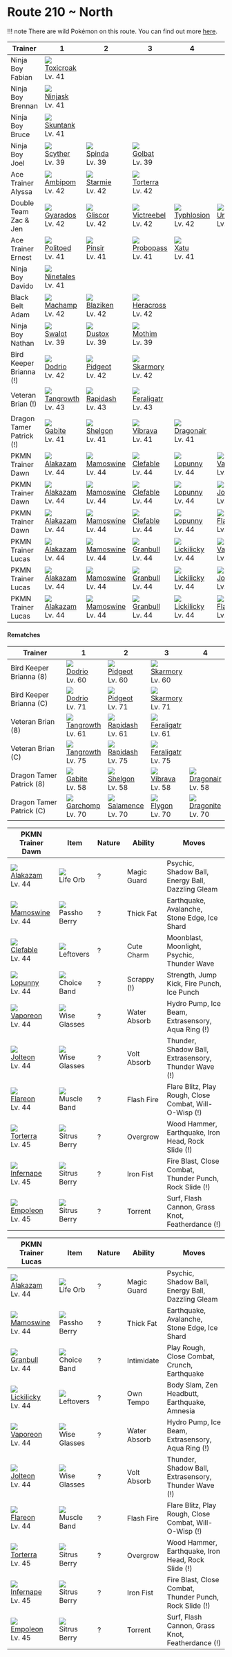 # Route 210 ~ North

!!! note
    There are wild Pokémon on this route. You can find out more [here](../../wild_pokemon/route_210__north/).


Trainer                  | 1                                    | 2                                    | 3                                    | 4                                    | 5                                    | 6
---                      | ---                                  | ---                                  | ---                                  | ---                                  | ---                                  | ---
Ninja Boy Fabian         | ![][454]<br> [Toxicroak]<br> Lv. 41
Ninja Boy Brennan        | ![][291]<br> [Ninjask]<br> Lv. 41
Ninja Boy Bruce          | ![][435]<br> [Skuntank]<br> Lv. 41
Ninja Boy Joel           | ![][123]<br> [Scyther]<br> Lv. 39    | ![][327]<br> [Spinda]<br> Lv. 39     | ![][042]<br> [Golbat]<br> Lv. 39
Ace Trainer Alyssa       | ![][424]<br> [Ambipom]<br> Lv. 42    | ![][121]<br> [Starmie]<br> Lv. 42    | ![][389]<br> [Torterra]<br> Lv. 42
Double Team Zac & Jen    | ![][130]<br> [Gyarados]<br> Lv. 42   | ![][472]<br> [Gliscor]<br> Lv. 42    | ![][071]<br> [Victreebel]<br> Lv. 42 | ![][157]<br> [Typhlosion]<br> Lv. 42 | ![][217]<br> [Ursaring]<br> Lv. 42   | ![][181]<br> [Ampharos]<br> Lv. 42
Ace Trainer Ernest       | ![][186]<br> [Politoed]<br> Lv. 41   | ![][127]<br> [Pinsir]<br> Lv. 41     | ![][476]<br> [Probopass]<br> Lv. 41  | ![][178]<br> [Xatu]<br> Lv. 41
Ninja Boy Davido         | ![][038]<br> [Ninetales]<br> Lv. 41
Black Belt Adam          | ![][068]<br> [Machamp]<br> Lv. 42    | ![][257]<br> [Blaziken]<br> Lv. 42   | ![][214]<br> [Heracross]<br> Lv. 42
Ninja Boy Nathan         | ![][317]<br> [Swalot]<br> Lv. 39     | ![][269]<br> [Dustox]<br> Lv. 39     | ![][414]<br> [Mothim]<br> Lv. 39
Bird Keeper Brianna (!)  | ![][085]<br> [Dodrio]<br> Lv. 42     | ![][018]<br> [Pidgeot]<br> Lv. 42    | ![][227]<br> [Skarmory]<br> Lv. 42
Veteran Brian (!)        | ![][465]<br> [Tangrowth]<br> Lv. 43  | ![][078]<br> [Rapidash]<br> Lv. 43   | ![][160]<br> [Feraligatr]<br> Lv. 43
Dragon Tamer Patrick (!) | ![][444]<br> [Gabite]<br> Lv. 41     | ![][372]<br> [Shelgon]<br> Lv. 41    | ![][329]<br> [Vibrava]<br> Lv. 41    | ![][148]<br> [Dragonair]<br> Lv. 41
PKMN Trainer Dawn        | ![][065]<br> [Alakazam]<br> Lv. 44   | ![][473]<br> [Mamoswine]<br> Lv. 44  | ![][036]<br> [Clefable]<br> Lv. 44   | ![][428]<br> [Lopunny]<br> Lv. 44    | ![][134]<br> [Vaporeon]<br> Lv. 44   | ![][389]<br> [Torterra]<br> Lv. 45
PKMN Trainer Dawn        | ![][065]<br> [Alakazam]<br> Lv. 44   | ![][473]<br> [Mamoswine]<br> Lv. 44  | ![][036]<br> [Clefable]<br> Lv. 44   | ![][428]<br> [Lopunny]<br> Lv. 44    | ![][135]<br> [Jolteon]<br> Lv. 44    | ![][392]<br> [Infernape]<br> Lv. 45
PKMN Trainer Dawn        | ![][065]<br> [Alakazam]<br> Lv. 44   | ![][473]<br> [Mamoswine]<br> Lv. 44  | ![][036]<br> [Clefable]<br> Lv. 44   | ![][428]<br> [Lopunny]<br> Lv. 44    | ![][136]<br> [Flareon]<br> Lv. 44    | ![][395]<br> [Empoleon]<br> Lv. 45
PKMN Trainer Lucas       | ![][065]<br> [Alakazam]<br> Lv. 44   | ![][473]<br> [Mamoswine]<br> Lv. 44  | ![][210]<br> [Granbull]<br> Lv. 44   | ![][463]<br> [Lickilicky]<br> Lv. 44 | ![][134]<br> [Vaporeon]<br> Lv. 44   | ![][389]<br> [Torterra]<br> Lv. 45
PKMN Trainer Lucas       | ![][065]<br> [Alakazam]<br> Lv. 44   | ![][473]<br> [Mamoswine]<br> Lv. 44  | ![][210]<br> [Granbull]<br> Lv. 44   | ![][463]<br> [Lickilicky]<br> Lv. 44 | ![][135]<br> [Jolteon]<br> Lv. 44    | ![][392]<br> [Infernape]<br> Lv. 45
PKMN Trainer Lucas       | ![][065]<br> [Alakazam]<br> Lv. 44   | ![][473]<br> [Mamoswine]<br> Lv. 44  | ![][210]<br> [Granbull]<br> Lv. 44   | ![][463]<br> [Lickilicky]<br> Lv. 44 | ![][136]<br> [Flareon]<br> Lv. 44    | ![][395]<br> [Empoleon]<br> Lv. 45

#### Rematches

Trainer                  | 1                                    | 2                                    | 3                                    | 4
---                      | ---                                  | ---                                  | ---                                  | ---
Bird Keeper Brianna (8)  | ![][085]<br> [Dodrio]<br> Lv. 60     | ![][018]<br> [Pidgeot]<br> Lv. 60    | ![][227]<br> [Skarmory]<br> Lv. 60
Bird Keeper Brianna (C)  | ![][085]<br> [Dodrio]<br> Lv. 71     | ![][018]<br> [Pidgeot]<br> Lv. 71    | ![][227]<br> [Skarmory]<br> Lv. 71
Veteran Brian (8)        | ![][465]<br> [Tangrowth]<br> Lv. 61  | ![][078]<br> [Rapidash]<br> Lv. 61   | ![][160]<br> [Feraligatr]<br> Lv. 61
Veteran Brian (C)        | ![][465]<br> [Tangrowth]<br> Lv. 75  | ![][078]<br> [Rapidash]<br> Lv. 75   | ![][160]<br> [Feraligatr]<br> Lv. 75
Dragon Tamer Patrick (8) | ![][444]<br> [Gabite]<br> Lv. 58     | ![][372]<br> [Shelgon]<br> Lv. 58    | ![][329]<br> [Vibrava]<br> Lv. 58    | ![][148]<br> [Dragonair]<br> Lv. 58
Dragon Tamer Patrick (C) | ![][445]<br> [Garchomp]<br> Lv. 70   | ![][373]<br> [Salamence]<br> Lv. 70  | ![][330]<br> [Flygon]<br> Lv. 70     | ![][149]<br> [Dragonite]<br> Lv. 70

PKMN Trainer Dawn                   | Item                               | Nature | Ability      | Moves
---                                 | ---                                | --- | ---          | ---
![][065]<br> [Alakazam]<br> Lv. 44  | ![][life-orb]<br> Life Orb         | ? | Magic Guard  | Psychic, Shadow Ball, Energy Ball, Dazzling Gleam
![][473]<br> [Mamoswine]<br> Lv. 44 | ![][passho-berry]<br> Passho Berry | ? | Thick Fat    | Earthquake, Avalanche, Stone Edge, Ice Shard
![][036]<br> [Clefable]<br> Lv. 44  | ![][leftovers]<br> Leftovers       | ? | Cute Charm   | Moonblast, Moonlight, Psychic, Thunder Wave
![][428]<br> [Lopunny]<br> Lv. 44   | ![][choice-band]<br> Choice Band   | ? | Scrappy (!)  | Strength, Jump Kick, Fire Punch, Ice Punch
![][134]<br> [Vaporeon]<br> Lv. 44  | ![][wise-glasses]<br> Wise Glasses | ? | Water Absorb | Hydro Pump, Ice Beam, Extrasensory, Aqua Ring           (!)
![][135]<br> [Jolteon]<br> Lv. 44   | ![][wise-glasses]<br> Wise Glasses | ? | Volt Absorb  | Thunder, Shadow Ball, Extrasensory, Thunder Wave        (!)
![][136]<br> [Flareon]<br> Lv. 44   | ![][muscle-band]<br> Muscle Band   | ? | Flash Fire   | Flare Blitz, Play Rough, Close Combat, Will-O-Wisp      (!)
![][389]<br> [Torterra]<br> Lv. 45  | ![][sitrus-berry]<br> Sitrus Berry | ? | Overgrow     | Wood Hammer, Earthquake, Iron Head, Rock Slide          (!)
![][392]<br> [Infernape]<br> Lv. 45 | ![][sitrus-berry]<br> Sitrus Berry | ? | Iron Fist    | Fire Blast, Close Combat, Thunder Punch, Rock Slide     (!)
![][395]<br> [Empoleon]<br> Lv. 45  | ![][sitrus-berry]<br> Sitrus Berry | ? | Torrent      | Surf, Flash Cannon, Grass Knot, Featherdance            (!)

PKMN Trainer Lucas                   | Item                               | Nature | Ability      | Moves
---                                  | ---                                | --- | ---          | ---
![][065]<br> [Alakazam]<br> Lv. 44   | ![][life-orb]<br> Life Orb         | ? | Magic Guard  | Psychic, Shadow Ball, Energy Ball, Dazzling Gleam
![][473]<br> [Mamoswine]<br> Lv. 44  | ![][passho-berry]<br> Passho Berry | ? | Thick Fat    | Earthquake, Avalanche, Stone Edge, Ice Shard
![][210]<br> [Granbull]<br> Lv. 44   | ![][choice-band]<br> Choice Band   | ? | Intimidate   | Play Rough, Close Combat, Crunch, Earthquake
![][463]<br> [Lickilicky]<br> Lv. 44 | ![][leftovers]<br> Leftovers       | ? | Own Tempo    | Body Slam, Zen Headbutt, Earthquake, Amnesia
![][134]<br> [Vaporeon]<br> Lv. 44   | ![][wise-glasses]<br> Wise Glasses | ? | Water Absorb | Hydro Pump, Ice Beam, Extrasensory, Aqua Ring           (!)
![][135]<br> [Jolteon]<br> Lv. 44    | ![][wise-glasses]<br> Wise Glasses | ? | Volt Absorb  | Thunder, Shadow Ball, Extrasensory, Thunder Wave        (!)
![][136]<br> [Flareon]<br> Lv. 44    | ![][muscle-band]<br> Muscle Band   | ? | Flash Fire   | Flare Blitz, Play Rough, Close Combat, Will-O-Wisp      (!)
![][389]<br> [Torterra]<br> Lv. 45   | ![][sitrus-berry]<br> Sitrus Berry | ? | Overgrow     | Wood Hammer, Earthquake, Iron Head, Rock Slide          (!)
![][392]<br> [Infernape]<br> Lv. 45  | ![][sitrus-berry]<br> Sitrus Berry | ? | Iron Fist    | Fire Blast, Close Combat, Thunder Punch, Rock Slide     (!)
![][395]<br> [Empoleon]<br> Lv. 45   | ![][sitrus-berry]<br> Sitrus Berry | ? | Torrent      | Surf, Flash Cannon, Grass Knot, Featherdance            (!)



[Pidgeot]: ../../pokemon_changes/018/
[Clefable]: ../../pokemon_changes/036/
[Ninetales]: ../../pokemon_changes/038/
[Golbat]: ../../pokemon_changes/042/
[Alakazam]: ../../pokemon_changes/065/
[Machamp]: ../../pokemon_changes/068/
[Victreebel]: ../../pokemon_changes/071/
[Rapidash]: ../../pokemon_changes/078/
[Dodrio]: ../../pokemon_changes/085/
[Starmie]: ../../pokemon_changes/121/
[Scyther]: ../../pokemon_changes/123/
[Pinsir]: ../../pokemon_changes/127/
[Gyarados]: ../../pokemon_changes/130/
[Vaporeon]: ../../pokemon_changes/134/
[Jolteon]: ../../pokemon_changes/135/
[Flareon]: ../../pokemon_changes/136/
[Dragonair]: ../../pokemon_changes/148/
[Dragonite]: ../../pokemon_changes/149/
[Typhlosion]: ../../pokemon_changes/157/
[Feraligatr]: ../../pokemon_changes/160/
[Xatu]: ../../pokemon_changes/178/
[Ampharos]: ../../pokemon_changes/181/
[Politoed]: ../../pokemon_changes/186/
[Granbull]: ../../pokemon_changes/210/
[Heracross]: ../../pokemon_changes/214/
[Ursaring]: ../../pokemon_changes/217/
[Skarmory]: ../../pokemon_changes/227/
[Blaziken]: ../../pokemon_changes/257/
[Dustox]: ../../pokemon_changes/269/
[Ninjask]: ../../pokemon_changes/291/
[Swalot]: ../../pokemon_changes/317/
[Spinda]: ../../pokemon_changes/327/
[Vibrava]: ../../pokemon_changes/329/
[Flygon]: ../../pokemon_changes/330/
[Shelgon]: ../../pokemon_changes/372/
[Salamence]: ../../pokemon_changes/373/
[Torterra]: ../../pokemon_changes/389/
[Infernape]: ../../pokemon_changes/392/
[Empoleon]: ../../pokemon_changes/395/
[Mothim]: ../../pokemon_changes/414/
[Ambipom]: ../../pokemon_changes/424/
[Lopunny]: ../../pokemon_changes/428/
[Skuntank]: ../../pokemon_changes/435/
[Gabite]: ../../pokemon_changes/444/
[Garchomp]: ../../pokemon_changes/445/
[Toxicroak]: ../../pokemon_changes/454/
[Lickilicky]: ../../pokemon_changes/463/
[Tangrowth]: ../../pokemon_changes/465/
[Gliscor]: ../../pokemon_changes/472/
[Mamoswine]: ../../pokemon_changes/473/
[Probopass]: ../../pokemon_changes/476/
[choice-band]: ../img/items/choice-band.png
[leftovers]: ../img/items/leftovers.png
[life-orb]: ../img/items/life-orb.png
[muscle-band]: ../img/items/muscle-band.png
[passho-berry]: ../img/items/passho-berry.png
[sitrus-berry]: ../img/items/sitrus-berry.png
[wise-glasses]: ../img/items/wise-glasses.png
[018]: ../img/pokemon/018.png
[036]: ../img/pokemon/036.png
[038]: ../img/pokemon/038.png
[042]: ../img/pokemon/042.png
[065]: ../img/pokemon/065.png
[068]: ../img/pokemon/068.png
[071]: ../img/pokemon/071.png
[078]: ../img/pokemon/078.png
[085]: ../img/pokemon/085.png
[121]: ../img/pokemon/121.png
[123]: ../img/pokemon/123.png
[127]: ../img/pokemon/127.png
[130]: ../img/pokemon/130.png
[134]: ../img/pokemon/134.png
[135]: ../img/pokemon/135.png
[136]: ../img/pokemon/136.png
[148]: ../img/pokemon/148.png
[149]: ../img/pokemon/149.png
[157]: ../img/pokemon/157.png
[160]: ../img/pokemon/160.png
[178]: ../img/pokemon/178.png
[181]: ../img/pokemon/181.png
[186]: ../img/pokemon/186.png
[210]: ../img/pokemon/210.png
[214]: ../img/pokemon/214.png
[217]: ../img/pokemon/217.png
[227]: ../img/pokemon/227.png
[257]: ../img/pokemon/257.png
[269]: ../img/pokemon/269.png
[291]: ../img/pokemon/291.png
[317]: ../img/pokemon/317.png
[327]: ../img/pokemon/327.png
[329]: ../img/pokemon/329.png
[330]: ../img/pokemon/330.png
[372]: ../img/pokemon/372.png
[373]: ../img/pokemon/373.png
[389]: ../img/pokemon/389.png
[392]: ../img/pokemon/392.png
[395]: ../img/pokemon/395.png
[414]: ../img/pokemon/414.png
[424]: ../img/pokemon/424.png
[428]: ../img/pokemon/428.png
[435]: ../img/pokemon/435.png
[444]: ../img/pokemon/444.png
[445]: ../img/pokemon/445.png
[454]: ../img/pokemon/454.png
[463]: ../img/pokemon/463.png
[465]: ../img/pokemon/465.png
[472]: ../img/pokemon/472.png
[473]: ../img/pokemon/473.png
[476]: ../img/pokemon/476.png

